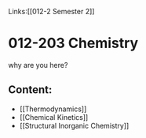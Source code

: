 Links:[[012-2 Semester 2]]

# 012-203 Chemistry
why are you here?

## Content:
- [[Thermodynamics]]
- [[Chemical Kinetics]]
- [[Structural Inorganic Chemistry]]